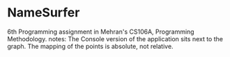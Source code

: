 NameSurfer
==========

6th Programming assignment in Mehran's CS106A, Programming Methodology.
notes: The Console version of the application sits next to the graph. The mapping of the points is absolute, not relative.

